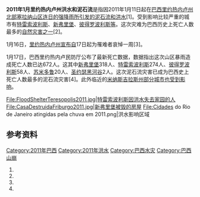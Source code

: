 **2011年1月里约热内卢州洪水和泥石流**是指因2011年1月11日起在[巴西](../Page/巴西.md "wikilink")[里约热内卢州北部塞拉纳山区连日的强降雨所引发的](https://zh.wikipedia.org/wiki/里约热内卢州 "wikilink")[泥石流和](../Page/泥石流.md "wikilink")[洪水](../Page/洪水.md "wikilink")\[1\]。受到影响比较严重的城市有[特雷索波利斯](../Page/特雷索波利斯.md "wikilink")、[新弗里堡](../Page/新弗里堡.md "wikilink")、[彼得罗波利斯等](../Page/彼得罗波利斯.md "wikilink")。这次灾难为巴西历史上死亡人数最多的[自然灾害之一](../Page/自然灾害.md "wikilink")\[2\]。

1月16日，[里约热内卢州宣布自](https://zh.wikipedia.org/wiki/里约热内卢州 "wikilink")17日起为罹难者哀悼一周\[3\]。

1月17日，巴西里约热内卢民防厅公布了最新死亡数据，数据指出这次山区暴雨造成死亡人数已达672人。这其中[新弗里堡](../Page/新弗里堡.md "wikilink")318人、[特雷索波利斯](../Page/特雷索波利斯.md "wikilink")274人、[彼得罗波利斯](../Page/彼得罗波利斯.md "wikilink")58人、[苏米多鲁](../Page/苏米多鲁.md "wikilink")20人、[圣约瑟黑河谷](https://zh.wikipedia.org/wiki/圣约瑟黑河谷 "wikilink")2人。这次泥石流灾害已成为巴西史上死亡人数最多的泥石流灾害\[4\]。此外临近的[米纳斯吉拉斯州部分城市也受到影响](../Page/米纳斯吉拉斯州.md "wikilink")。

<File:FloodShelterTeresopolis2011.jpg>|[特雷索波利斯因洪水失去家园的人](../Page/特雷索波利斯.md "wikilink")
<File:CasaDestruidaFriburgo2011.jpg>|[新弗里堡被毁的房屋](../Page/新弗里堡.md "wikilink")
<File:Cidades> do Rio de Janeiro atingidas pela chuva em 2011.png|洪水影响区域

## 参考资料

[Category:2011年巴西](https://zh.wikipedia.org/wiki/Category:2011年巴西 "wikilink")
[Category:2011年洪水](https://zh.wikipedia.org/wiki/Category:2011年洪水 "wikilink")
[Category:巴西水灾](https://zh.wikipedia.org/wiki/Category:巴西水灾 "wikilink")
[Category:巴西山崩](https://zh.wikipedia.org/wiki/Category:巴西山崩 "wikilink")

1.
2.
3.
4.